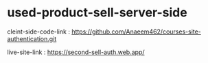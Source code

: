 # used-product-sell-server-side

cleint-side-code-link : https://github.com/Anaeem462/courses-site-authentication.git

live-site-link : https://second-sell-auth.web.app/
